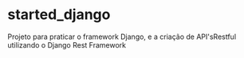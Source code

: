 # started_django
Projeto para praticar o framework Django, e a criação de API'sRestful utilizando o Django Rest Framework 
